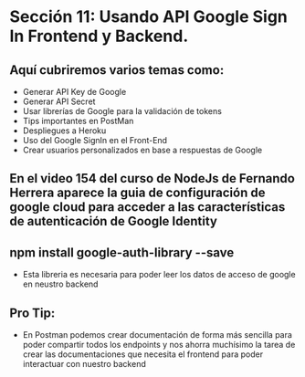 # Sección 11: Usando API Google Sign In Frontend y Backend.

## Aquí cubriremos varios temas como:

-   Generar API Key de Google
-   Generar API Secret
-   Usar librerías de Google para la validación de tokens
-   Tips importantes en PostMan
-   Despliegues a Heroku
-   Uso del Google SignIn en el Front-End
-   Crear usuarios personalizados en base a respuestas de Google

## En el video 154 del curso de NodeJs de Fernando Herrera aparece la guia de configuración de google cloud para acceder a las características de autenticación de Google Identity

## npm install google-auth-library --save

-   Esta libreria es necesaria para poder leer los datos de acceso de google en neustro backend

## Pro Tip:

-   En Postman podemos crear documentación de forma más sencilla para poder compartir todos los endpoints y nos ahorra muchísimo la tarea de crear las documentaciones que necesita el frontend para poder interactuar con nuestro backend